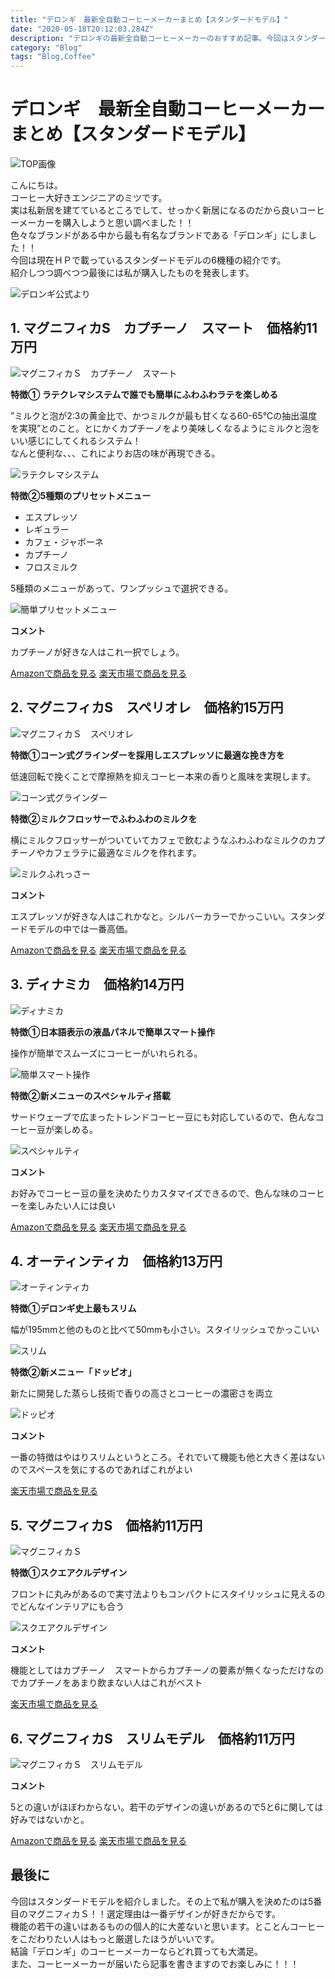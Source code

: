 ```yaml
---
title: "デロンギ　最新全自動コーヒーメーカーまとめ【スタンダードモデル】"
date: "2020-05-18T20:12:03.284Z"
description: "デロンギの最新全自動コーヒーメーカーのおすすめ記事。今回はスタンダードモデルの6機種の紹介と私が購入した理由について。エンジニアにとってコーヒーはエナジードリンク"
category: "Blog"
tags: "Blog,Coffee"
---
```



# デロンギ　最新全自動コーヒーメーカーまとめ【スタンダードモデル】

![TOP画像](https://paper-attachments.dropbox.com/s_3FAE2F416B7E914553A4A04F334B26C2603622E6CD5DEE5B03169FAED124FF25_1589783252616_coffee-791168_1920.jpg)


こんにちは。
<br>
コーヒー大好きエンジニアのミツです。
<br>
実は私新居を建てているところでして、せっかく新居になるのだから良いコーヒーメーカーを購入しようと思い調べました！！<br>
色々なブランドがある中から最も有名なブランドである「デロンギ」にしました！！
<br>
今回は現在ＨＰで載っているスタンダードモデルの6機種の紹介です。<br>
紹介しつつ調べつつ最後には私が購入したものを発表します。<br>

![デロンギ公式より](https://paper-attachments.dropbox.com/s_3FAE2F416B7E914553A4A04F334B26C2603622E6CD5DEE5B03169FAED124FF25_1589783328002_image.png)



## 1. マグニフィカS　カプチーノ　スマート　価格約11万円
![マグニフィカＳ　カプチーノ　スマート](https://paper-attachments.dropbox.com/s_3FAE2F416B7E914553A4A04F334B26C2603622E6CD5DEE5B03169FAED124FF25_1589783695582_image.png)


**特徴① ラテクレマシステムで誰でも簡単にふわふわラテを楽しめる**

”ミルクと泡が2:3の黄金比で、かつミルクが最も甘くなる60-65℃の抽出温度を実現”とのこと。とにかくカプチーノをより美味しくなるようにミルクと泡をいい感じにしてくれるシステム！<br>
なんと便利な、、、これによりお店の味が再現できる。


![ラテクレマシステム](https://paper-attachments.dropbox.com/s_3FAE2F416B7E914553A4A04F334B26C2603622E6CD5DEE5B03169FAED124FF25_1589784087047_image.png)


**特徴②5種類のプリセットメニュー**

- エスプレッソ<br>
- レギュラー<br>
- カフェ・ジャポーネ<br>
- カプチーノ<br>
- フロスミルク<br>

5種類のメニューがあって、ワンプッシュで選択できる。


![簡単プリセットメニュー](https://paper-attachments.dropbox.com/s_3FAE2F416B7E914553A4A04F334B26C2603622E6CD5DEE5B03169FAED124FF25_1589784133660_image.png)


**コメント**

カプチーノが好きな人はこれ一択でしょう。

<div class="afi-btns">
<a href="https://www.amazon.co.jp/gp/product/B01M15KUDB/ref=as_li_tl?ie=UTF8&camp=247&creative=1211&creativeASIN=B01M15KUDB&linkCode=as2&tag=mitsutaka07-22&linkId=8d391312d4cc523d751d27d48f9493e8" class="amazon-btn" target="_blank">Amazonで商品を見る</a>
<a href="https://hb.afl.rakuten.co.jp/ichiba/1bac6cc5.f848a9e5.1bac6cc6.e3f7b95d/?pc=https%3A%2F%2Fitem.rakuten.co.jp%2Fbiccamera%2F4988371023827%2F&link_type=hybrid_url&ut=eyJwYWdlIjoiaXRlbSIsInR5cGUiOiJoeWJyaWRfdXJsIiwic2l6ZSI6IjI0MHgyNDAiLCJuYW0iOjEsIm5hbXAiOiJyaWdodCIsImNvbSI6MSwiY29tcCI6ImRvd24iLCJwcmljZSI6MSwiYm9yIjoxLCJjb2wiOjEsImJidG4iOjEsInByb2QiOjB9" class="rakuten-btn" target="_blank">楽天市場で商品を見る</a>
</div>

## 2. マグニフィカS　スペリオレ　価格約15万円
![マグニフィカＳ　スペリオレ](https://paper-attachments.dropbox.com/s_3FAE2F416B7E914553A4A04F334B26C2603622E6CD5DEE5B03169FAED124FF25_1589784558830_image.png)


**特徴①コーン式グラインダーを採用しエスプレッソに最適な挽き方を**

低速回転で挽くことで摩擦熱を抑えコーヒー本来の香りと風味を実現します。


![コーン式グラインダー](https://paper-attachments.dropbox.com/s_3FAE2F416B7E914553A4A04F334B26C2603622E6CD5DEE5B03169FAED124FF25_1589784994519_image.png)


**特徴②ミルクフロッサーでふわふわのミルクを**

横にミルクフロッサーがついていてカフェで飲むようなふわふわなミルクのカプチーノやカフェラテに最適なミルクを作れます。

![ミルクふれっさー](https://paper-attachments.dropbox.com/s_3FAE2F416B7E914553A4A04F334B26C2603622E6CD5DEE5B03169FAED124FF25_1589785107699_image.png)


**コメント**

エスプレッソが好きな人はこれかなと。シルバーカラーでかっこいい。スタンダードモデルの中では一番高価。

<div class="afi-btns">
<a href="https://www.amazon.co.jp/gp/product/B00C3X6IRQ/ref=as_li_tl?ie=UTF8&camp=247&creative=1211&creativeASIN=B00C3X6IRQ&linkCode=as2&tag=mitsutaka07-22&linkId=65a7a52c1f6db6cbcbbb7460e1dd25bf" class="amazon-btn" target="_blank">Amazonで商品を見る</a>
<a href="https://hb.afl.rakuten.co.jp/ichiba/1bac6dc2.c9535388.1bac6dc3.5e6e1d0f/?pc=https%3A%2F%2Fitem.rakuten.co.jp%2Fdelonghi%2F0132214078%2F&link_type=hybrid_url&ut=eyJwYWdlIjoiaXRlbSIsInR5cGUiOiJoeWJyaWRfdXJsIiwic2l6ZSI6IjI0MHgyNDAiLCJuYW0iOjEsIm5hbXAiOiJyaWdodCIsImNvbSI6MSwiY29tcCI6ImRvd24iLCJwcmljZSI6MSwiYm9yIjoxLCJjb2wiOjEsImJidG4iOjEsInByb2QiOjB9" class="rakuten-btn" target="_blank">楽天市場で商品を見る</a>
</div>

## 3. ディナミカ　価格約14万円
![ディナミカ](https://paper-attachments.dropbox.com/s_3FAE2F416B7E914553A4A04F334B26C2603622E6CD5DEE5B03169FAED124FF25_1589785823397_image.png)


**特徴①日本語表示の液晶パネルで簡単スマート操作**

操作が簡単でスムーズにコーヒーがいれられる。

![簡単スマート操作](https://paper-attachments.dropbox.com/s_3FAE2F416B7E914553A4A04F334B26C2603622E6CD5DEE5B03169FAED124FF25_1589785882352_image.png)


**特徴②新メニューのスペシャルティ搭載**

サードウェーブで広まったトレンドコーヒー豆にも対応しているので、色んなコーヒー豆が楽しめる。

![スペシャルティ](https://paper-attachments.dropbox.com/s_3FAE2F416B7E914553A4A04F334B26C2603622E6CD5DEE5B03169FAED124FF25_1589786026160_image.png)


**コメント**

お好みでコーヒー豆の量を決めたりカスタマイズできるので、色んな味のコーヒーを楽しみたい人には良い

<div class="afi-btns">
<a href="https://www.amazon.co.jp/gp/product/B07YGBS817/ref=as_li_tl?ie=UTF8&camp=247&creative=1211&creativeASIN=B07YGBS817&linkCode=as2&tag=mitsutaka07-22&linkId=b78ac001496318966a93baded6ab092c" class="amazon-btn" target="_blank">Amazonで商品を見る</a>
<a href="https://hb.afl.rakuten.co.jp/ichiba/1bac6dc2.c9535388.1bac6dc3.5e6e1d0f/?pc=https%3A%2F%2Fitem.rakuten.co.jp%2Fdelonghi%2F0132220041%2F&link_type=hybrid_url&ut=eyJwYWdlIjoiaXRlbSIsInR5cGUiOiJoeWJyaWRfdXJsIiwic2l6ZSI6IjI0MHgyNDAiLCJuYW0iOjEsIm5hbXAiOiJyaWdodCIsImNvbSI6MSwiY29tcCI6ImRvd24iLCJwcmljZSI6MSwiYm9yIjoxLCJjb2wiOjEsImJidG4iOjEsInByb2QiOjB9" class="rakuten-btn" target="_blank">楽天市場で商品を見る</a>
</div>

## 4. オーティンティカ　価格約13万円
![オーティンティカ](https://paper-attachments.dropbox.com/s_3FAE2F416B7E914553A4A04F334B26C2603622E6CD5DEE5B03169FAED124FF25_1589786257424_image.png)


**特徴①デロンギ史上最もスリム**

幅が195mmと他のものと比べて50mmも小さい。スタイリッシュでかっこいい

![スリム](https://paper-attachments.dropbox.com/s_3FAE2F416B7E914553A4A04F334B26C2603622E6CD5DEE5B03169FAED124FF25_1589786374778_image.png)


**特徴②新メニュー「ドッピオ」**

新たに開発した蒸らし技術で香りの高さとコーヒーの濃密さを両立

![ドッピオ](https://paper-attachments.dropbox.com/s_3FAE2F416B7E914553A4A04F334B26C2603622E6CD5DEE5B03169FAED124FF25_1589786349702_image.png)


**コメント**

一番の特徴はやはりスリムというところ。それでいて機能も他と大きく差はないのでスペースを気にするのであればこれがよい

<div class="afi-btns">
<a href="https://hb.afl.rakuten.co.jp/ichiba/1bac76f8.909d6a57.1bac76f9.413ac925/?pc=https%3A%2F%2Fitem.rakuten.co.jp%2Fcitygas%2Fea57-0058%2F&link_type=hybrid_url&ut=eyJwYWdlIjoiaXRlbSIsInR5cGUiOiJoeWJyaWRfdXJsIiwic2l6ZSI6IjI0MHgyNDAiLCJuYW0iOjEsIm5hbXAiOiJyaWdodCIsImNvbSI6MSwiY29tcCI6ImRvd24iLCJwcmljZSI6MSwiYm9yIjoxLCJjb2wiOjEsImJidG4iOjEsInByb2QiOjB9" class="rakuten-btn" target="_blank">楽天市場で商品を見る</a>
</div>

## 5. マグニフィカS　価格約11万円
![マグニフィカＳ](https://paper-attachments.dropbox.com/s_3FAE2F416B7E914553A4A04F334B26C2603622E6CD5DEE5B03169FAED124FF25_1589786995314_image.png)


**特徴①スクエアクルデザイン**

フロントに丸みがあるので実寸法よりもコンパクトにスタイリッシュに見えるのでどんなインテリアにも合う

![スクエアクルデザイン](https://paper-attachments.dropbox.com/s_3FAE2F416B7E914553A4A04F334B26C2603622E6CD5DEE5B03169FAED124FF25_1589787048335_image.png)


**コメント**

機能としてはカプチーノ　スマートからカプチーノの要素が無くなっただけなのでカプチーノをあまり飲まない人はこれがベスト

<div class="afi-btns">
<a href="https://hb.afl.rakuten.co.jp/ichiba/1bac6dc2.c9535388.1bac6dc3.5e6e1d0f/?pc=https%3A%2F%2Fitem.rakuten.co.jp%2Fdelonghi%2F0132213170%2F&link_type=hybrid_url&ut=eyJwYWdlIjoiaXRlbSIsInR5cGUiOiJoeWJyaWRfdXJsIiwic2l6ZSI6IjI0MHgyNDAiLCJuYW0iOjEsIm5hbXAiOiJyaWdodCIsImNvbSI6MSwiY29tcCI6ImRvd24iLCJwcmljZSI6MSwiYm9yIjoxLCJjb2wiOjEsImJidG4iOjEsInByb2QiOjB9" class="rakuten-btn" target="_blank">楽天市場で商品を見る</a>
</div>

## 6. マグニフィカS　スリムモデル　価格約11万円
![マグニフィカＳ　スリムモデル](https://paper-attachments.dropbox.com/s_3FAE2F416B7E914553A4A04F334B26C2603622E6CD5DEE5B03169FAED124FF25_1589787263839_image.png)


**コメント**

5との違いがほぼわからない。若干のデザインの違いがあるので5と6に関しては好みではないかと。

<div class="afi-btns">
<a href="https://www.amazon.co.jp/gp/product/B01M0TY6KZ/ref=as_li_tl?ie=UTF8&camp=247&creative=1211&creativeASIN=B01M0TY6KZ&linkCode=as2&tag=mitsutaka07-22&linkId=cb0842723b94fc4a2b5be68c7acae7a6" class="amazon-btn" target="_blank">Amazonで商品を見る</a>
<a href="https://hb.afl.rakuten.co.jp/ichiba/1bac6dc2.c9535388.1bac6dc3.5e6e1d0f/?pc=https%3A%2F%2Fitem.rakuten.co.jp%2Fdelonghi%2F0132213136%2F&link_type=hybrid_url&ut=eyJwYWdlIjoiaXRlbSIsInR5cGUiOiJoeWJyaWRfdXJsIiwic2l6ZSI6IjI0MHgyNDAiLCJuYW0iOjEsIm5hbXAiOiJyaWdodCIsImNvbSI6MSwiY29tcCI6ImRvd24iLCJwcmljZSI6MSwiYm9yIjoxLCJjb2wiOjEsImJidG4iOjEsInByb2QiOjB9" class="rakuten-btn" target="_blank">楽天市場で商品を見る</a>
</div>

## 最後に

今回はスタンダードモデルを紹介しました。その上で私が購入を決めたのは5番目のマグニフィカＳ！！選定理由は一番デザインが好きだからです。<br>
機能の若干の違いはあるものの個人的に大差ないと思います。とことんコーヒーをこだわりたい人はもっと厳選したほうがいいです。<br>
結論「デロンギ」のコーヒーメーカーならどれ買っても大満足。<br>
また、コーヒーメーカーが届いたら記事を書きますのでお楽しみに！！！

